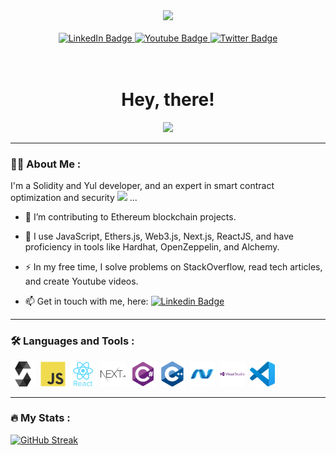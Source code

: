 <div id="header" align="center">
  <img src="https://media.giphy.com/media/M9gbBd9nbDrOTu1Mqx/giphy.gif" width="168"/>
</div>
<br>

<div id="badges" align="center">
  <a href="your-linkedin-URL">
    <img src="https://img.shields.io/badge/LinkedIn-blue?style=for-the-badge&logo=linkedin&logoColor=white" alt="LinkedIn Badge"/>
  </a>
  <a href="your-youtube-URL">
    <img src="https://img.shields.io/badge/YouTube-red?style=for-the-badge&logo=youtube&logoColor=white" alt="Youtube Badge"/>
  </a>
  <a href="your-twitter-URL">
    <img src="https://img.shields.io/badge/Twitter-blue?style=for-the-badge&logo=twitter&logoColor=white" alt="Twitter Badge"/>
  </a>  
</div>

<div id="counter" align="center">
  <img src="https://komarev.com/ghpvc/?username=michaelpsyllakis&style=flat-square&color=blue" alt=""/> 
</div>
<br>

<div align="center">
  <h1>    
      Hey, there!
</h1>  
</div>

<div align="center">
  <img src="https://media2.giphy.com/media/qgQUggAC3Pfv687qPC/giphy.gif" width="500"/>
</div>

---

### :man_technologist: About Me :

I'm a Solidity and Yul developer, and an expert in smart contract optimization and security <img src="https://media.giphy.com/media/WUlplcMpOCEmTGBtBW/giphy.gif" width="30"> ...

- :telescope: I’m contributing to Ethereum blockchain projects.

- :seedling: I use JavaScript, Ethers.js, Web3.js, Next.js, ReactJS, and have proficiency in tools like Hardhat, OpenZeppelin, and Alchemy.

- :zap: In my free time, I solve problems on StackOverflow, read tech articles, and create Youtube videos.

- :mailbox: Get in touch with me, here: [![Linkedin Badge](https://img.shields.io/badge/LinkedIn-blue?style=flat&logo=Linkedin&logoColor=white)](your-linkedin-url)

---

### :hammer_and_wrench: Languages and Tools :

<div>
  <img src="https://github.com/devicons/devicon/blob/master/icons/solidity/solidity-original.svg" title="Solidity" alt="Solidity" width="40" height="40"/>&nbsp;
  <img src="https://github.com/devicons/devicon/blob/master/icons/javascript/javascript-original.svg" title="JavaScript" alt="Solidity" width="40" height="40"/>&nbsp;
  <img src="https://github.com/devicons/devicon/blob/master/icons/react/react-original-wordmark.svg" title="React.js" alt="React.js" width="40" height="40"/>&nbsp;
  <img src="https://github.com/devicons/devicon/blob/master/icons/nextjs/nextjs-original-wordmark.svg" title="NextJS" alt="NextJS" width="40" height="40"/>&nbsp;
  <img src="https://github.com/devicons/devicon/blob/master/icons/csharp/csharp-original.svg" title="C-Sharp" alt="C#" width="40" height="40"/>&nbsp;
  <img src="https://github.com/devicons/devicon/blob/master/icons/cplusplus/cplusplus-original.svg" title="C Plus Plus" alt="C++" width="40" height="40"/>&nbsp;
  <img src="https://github.com/devicons/devicon/blob/master/icons/dot-net/dot-net-original.svg" title=".NET" alt="Dot Net" width="40" height="40"/>&nbsp;
  <img src="https://github.com/devicons/devicon/blob/master/icons/visualstudio/visualstudio-plain-wordmark.svg" title="Visual Studio" alt="Visual Studio" width="40" height="40"/>&nbsp;
  <img src="https://github.com/devicons/devicon/blob/master/icons/vscode/vscode-original.svg" title="Visual Code" alt="Visual Code" width="40" height="40"/>&nbsp;
</div>

---

### :fire: My Stats :

[![GitHub Streak](http://github-readme-streak-stats.herokuapp.com?user=michaelpsyllakis&theme=dark&background=000000)](https://git.io/streak-stats)
